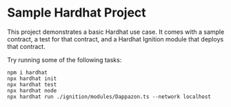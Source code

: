 # Sample Hardhat Project

This project demonstrates a basic Hardhat use case. It comes with a sample contract, a test for that contract, and a Hardhat Ignition module that deploys that contract.

Try running some of the following tasks:

```shell
npm i hardhat
npx hardhat init
npx hardhat test
npx hardhat node
npx hardhat run ./ignition/modules/Dappazon.ts --network localhost
```
